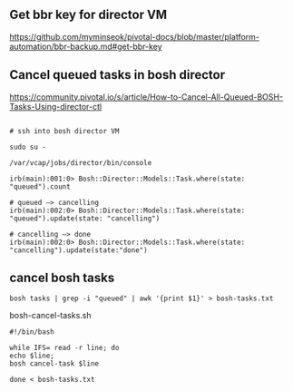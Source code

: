 

## Get bbr key for director VM
https://github.com/myminseok/pivotal-docs/blob/master/platform-automation/bbr-backup.md#get-bbr-key


## Cancel queued tasks in bosh director
https://community.pivotal.io/s/article/How-to-Cancel-All-Queued-BOSH-Tasks-Using-director-ctl
```

# ssh into bosh director VM

sudo su -

/var/vcap/jobs/director/bin/console

irb(main):001:0> Bosh::Director::Models::Task.where(state: "queued").count

# queued —> cancelling 
irb(main):002:0> Bosh::Director::Models::Task.where(state: "queued").update(state: "cancelling")

# cancelling —> done
irb(main):002:0> Bosh::Director::Models::Task.where(state: "cancelling").update(state:"done")

```

## cancel bosh tasks


```
bosh tasks | grep -i "queued" | awk '{print $1}' > bosh-tasks.txt
```
bosh-cancel-tasks.sh
```
#!/bin/bash

while IFS= read -r line; do
echo $line;
bosh cancel-task $line

done < bosh-tasks.txt
```
